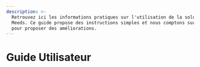 ```yaml
---
description: >-
  Retrouvez ici les informations pratiques sur l'utilisation de la solution
  Meeds. Ce guide propose des instructions simples et nous comptons sur vous
  pour proposer des améliorations.
---
```


# Guide Utilisateur

